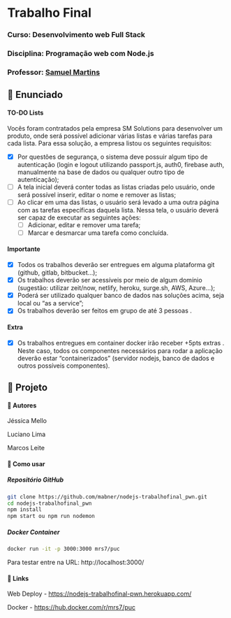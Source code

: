 # Trabalho Final

### Curso: Desenvolvimento web Full Stack

### Disciplina: Programação web com Node.js

### Professor: [Samuel Martins](https://samuelmartins.me/)

## :page_with_curl: Enunciado

#### TO-DO Lists

Vocês foram contratados pela empresa SM Solutions para desenvolver um produto, onde será possível adicionar várias listas e várias tarefas para cada lista. Para essa solução, a empresa listou os seguintes requisitos:

- [x] Por questões de segurança, o sistema deve possuir algum tipo de autenticação (login e logout utilizando passport.js, auth0, firebase auth, manualmente na base de dados ou qualquer outro tipo de autenticação);
- [ ] A tela inicial deverá conter todas as listas criadas pelo usuário, onde será possível inserir, editar o nome e remover as listas;
- [ ] Ao clicar em uma das listas, o usuário será levado a uma outra página com as tarefas específicas daquela lista. Nessa tela, o usuário deverá ser capaz de executar as seguintes ações:
  - [ ] Adicionar, editar e remover uma tarefa;
  - [ ] Marcar e desmarcar uma tarefa como concluída.

#### Importante

- [x] Todos os trabalhos deverão ser entregues em alguma plataforma git (github, gitlab, bitbucket…);
- [x] Os trabalhos deverão ser acessíveis por meio de algum domínio (sugestão: utilizar zeit/now, netlify, heroku, surge.sh, AWS, Azure…);
- [x] Poderá ser utilizado qualquer banco de dados nas soluções acima, seja local ou “as a service”;
- [x] Os trabalhos deverão ser feitos em grupo de até 3 pessoas .

#### Extra

- [x] Os trabalhos entregues em container docker irão receber +5pts extras . Neste caso, todos os componentes necessários para rodar a aplicação deverão estar “containerizados” (servidor nodejs, banco de dados e outros possíveis componentes).

## :page_with_curl: Projeto

#### :pushpin: Autores

Jéssica Mello

Luciano Lima

Marcos Leite

#### :pushpin: Como usar
##### Repositório GitHub
```bash
git clone https://github.com/mabner/nodejs-trabalhofinal_pwn.git
cd nodejs-trabalhofinal_pwn
npm install
npm start ou npm run nodemon
```
##### Docker Container
```bash
docker run -it -p 3000:3000 mrs7/puc
```
Para testar entre na URL: http://localhost:3000/

#### :pushpin: Links

Web Deploy - https://nodejs-trabalhofinal-pwn.herokuapp.com/

Docker - https://hub.docker.com/r/mrs7/puc

<!--stackedit_data:
eyJoaXN0b3J5IjpbNzA4NjY2XX0=
-->